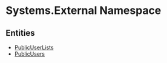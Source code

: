 ﻿---
uid: Systems.External
---
# Systems.External Namespace

## Entities
- [PublicUserLists](Systems.External.PublicUserLists.md)  
- [PublicUsers](Systems.External.PublicUsers.md)  

